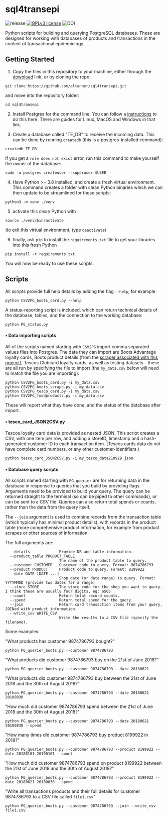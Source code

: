 # sql4transepi

  ![release](https://img.shields.io/badge/release-beta-brightgreen)
  [![GPLv3 license](https://img.shields.io/badge/licence-GPL_v3-blue.svg)](http://perso.crans.org/besson/LICENSE.html)
  ![DOI](https://img.shields.io/badge/DOI-TBC-blue.svg)

Python scripts for building and querying PostgreSQL databases. These are designed for working with databases of products and transactions in the context of transactional epidemiology.

## Getting Started

1. Copy the files in this repository to your machine, either through the [download](https://github.com/altanner/sql4transepi/archive/refs/heads/main.zip) link, or by cloning the repo:

`git clone https://github.com/altanner/sql4transepi.git`

and move into the repository folder:

`cd sql4transepi`

2. Install Postgres for the command line. You can follow a [instructions](https://www.postgresqltutorial.com/install-postgresql/) to do this here. There are guides for Linux, MacOS and Windows in that link.

3. Create a database called "TE_DB" to receive the incoming data. This can be done by running `createdb` (this is a postgres-installed command):

`createdb TE_DB`

If you get a `role does not exist` error, run this command to make yourself the owner of the database:

`sudo -u postgres createuser --superuser $USER`

4. Have Python >= 3.8 installed, and create a fresh virtual environment. This command creates a folder with clean Python binaries which we can then update to be streamlined for these scripts:

`python3 -m venv ./venv`

5. activate this clean Python with

`source ./venv/bin/activate`

(to exit this virtual environment, type `deactivate`)

6. finally, ask `pip` to install the `requirements.txt` file to get your libraries into this fresh Python

`pip install -r requirements.txt`

You will now be ready to use these scripts.


## Scripts

All scripts provide full help details by adding the flag `--help`, for example

`python CSV2PG_boots_card.py --help`

A status-reporting script is included, which can return technical details of the database, tables, and the connection to the working database:

`python PG_status.py`

#### • Data importing scripts 
All of the scripts named starting with `CSV2PG` import comma separated values files into Postgres. The data they can import are Boots Advantage loyalty cards, Boots product details (from the [scraper associated with this project](github.com/altanner/snax2)), Tescos Clubcard loyalty cards, as well as testing datasets - these are all run by specifying the file to import (the `my_data.csv` below will need to match the file you are importing):

```
python CSV2PG_boots_card.py -i my_data.csv
python CSV2PG_boots_scrape.py -i my_data.csv
python CSV2PG_tesco_card.py -i my_data.csv
python CSV2PG_foodproducts.py -i my_data.csv
```

These will report what they have done, and the status of the database after import.

#### • tesco_card_JSON2CSV.py 
Tescos loyalty card data is provided as nested JSON. This script creates a CSV, with one item per row, and adding a storeID, timestamp and a hash-generated customer ID to each transaction item. (Tescos cards data do not have complete card numbers, or any other customer-identifiers.)

```python tesco_card_JSON2CSV.py -i my_tesco_data210929.json```

#### • Database query scripts 
All scripts named starting with `PG_querier` are for returning data in the database in response to queries that you build by providing flags. Arguments need to be provided to build your query. The query can be returned straight to the terminal (so can be piped to other commands), or can be sent to a CSV file. Queries can also return total spends or counts, rather than the data from the query itself.

The `--join` argument is used to combine records from the transaction table (which typically has minimal product details), with records in the product table (more comprehensive product information, for example from product scrapes or other sources of information.

The full arguments are:

```
  --details             Provide DB and table information.
  --product_table PRODUCT_TABLE
                        The name of the product table to query.
  --customer CUSTOMER   Customer code to query. Format: 9874786793
  --product PRODUCT     Product code to query. Format: 8199922
  --date DATE [DATE ...]
                        Shop date (or date range) to query. Format: YYYYMMDD (provide two dates for a range)
  --store STORE         The store code for the shop you want to query. I think these are usually four digits, eg: 6565
  --count               Return total record counts.
  --spend               Return total spend for the query.
  --join                Return card transaction items from your query, JOINed with product information.
  --write_csv WRITE_CSV
                        Write the results to a CSV file (specify the filename).
```

Some examples:

"What products has customer 9874786793 bought?"
```
python PG_querier_boots.py --customer 9874786793
```
"What products did customer 9874786793 buy on the 21st of June 2018?"
```
python PG_querier_boots.py --customer 9874786793 --date 20180621
```
"What products did customer 9874786793 buy between the 21st of June 2018 and the 30th of August 2018?"
```
python PG_querier_boots.py --customer 9874786793 --date 20180621 20180830
```
"How much did customer 9874786793 spend between the 21st of June 2018 and the 30th of August 2018?"
```
python PG_querier_boots.py --customer 9874786793 --date 20180621 20180830 --spend
```
"How many times did customer 9874786793 buy product 8199922 in 2018?"
```
python PG_querier_boots.py --customer 9874786793 --product 8199922 --date 20180101 20190101 --count
```
"How much did customer 9874786793 spend on product 8199922 between the 21st of June 2018 and the 30th of August 2018?"
```
python PG_querier_boots.py --customer 9874786793 --product 8199922 --date 20180621 20180830 --spend
```
"Write all transactions products and their full details for customer 9874786793 to a CSV file called `file1.csv`"
```
python PG_querier_boots.py --customer 9874786793 --join --write_csv file1.csv
```
